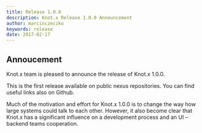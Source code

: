 ```yaml
---
title: Release 1.0.0
description: Knot.x Release 1.0.0 Announcement
author: marcinczeczko
keywords: release
date: 2017-02-17
---
```

## Annoucement
Knot.x team is pleased to announce the release of Knot.x 1.0.0.
<!-- Read more -->
This is the first release available on public nexus repositories. You can find useful links also on Github.

Much of the motivation and effort for Knot.x 1.0.0 is to change the way how large systems could talk to each other. However, it also become clear that Knot.x has a significant influence on a development process and an UI – backend teams cooperation.
